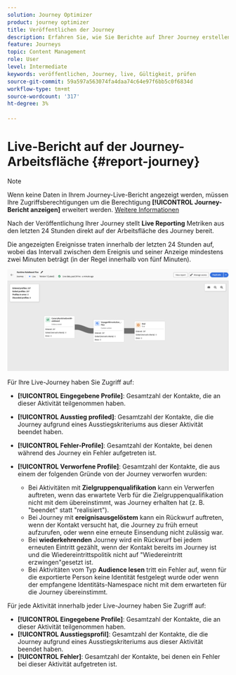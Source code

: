 ```yaml
---
solution: Journey Optimizer
product: journey optimizer
title: Veröffentlichen der Journey
description: Erfahren Sie, wie Sie Berichte auf Ihrer Journey erstellen
feature: Journeys
topic: Content Management
role: User
level: Intermediate
keywords: veröffentlichen, Journey, live, Gültigkeit, prüfen
source-git-commit: 59a597a563074fa4daa74c64e97f6bb5c0f6834d
workflow-type: tm+mt
source-wordcount: '317'
ht-degree: 3%

---
```


# Live-Bericht auf der Journey-Arbeitsfläche {#report-journey}

>[!NOTE]
>
>Wenn keine Daten in Ihrem Journey-Live-Bericht angezeigt werden, müssen Ihre Zugriffsberechtigungen um die Berechtigung **[!UICONTROL Journey-Bericht anzeigen]** erweitert werden. [Weitere Informationen](../administration/permissions.md)

Nach der Veröffentlichung Ihrer Journey stellt **Live Reporting** Metriken aus den letzten 24 Stunden direkt auf der Arbeitsfläche des Journey bereit.

Die angezeigten Ereignisse traten innerhalb der letzten 24 Stunden auf, wobei das Intervall zwischen dem Ereignis und seiner Anzeige mindestens zwei Minuten beträgt (in der Regel innerhalb von fünf Minuten).

![](assets/journey_live_report.png)

Für Ihre Live-Journey haben Sie Zugriff auf:

* **[!UICONTROL Eingegebene Profile]**: Gesamtzahl der Kontakte, die an dieser Aktivität teilgenommen haben.
* **[!UICONTROL Ausstieg profiled]**: Gesamtzahl der Kontakte, die die Journey aufgrund eines Ausstiegskriteriums aus dieser Aktivität beendet haben.
* **[!UICONTROL Fehler-Profile]**: Gesamtzahl der Kontakte, bei denen während des Journey ein Fehler aufgetreten ist.
* **[!UICONTROL Verworfene Profile]**: Gesamtzahl der Kontakte, die aus einem der folgenden Gründe von der Journey verworfen wurden:

   * Bei Aktivitäten mit **Zielgruppenqualifikation** kann ein Verwerfen auftreten, wenn das erwartete Verb für die Zielgruppenqualifikation nicht mit dem übereinstimmt, was Journey erhalten hat (z. B. &quot;beendet&quot; statt &quot;realisiert&quot;).
   * Bei Journey mit **ereignisausgelöstem** kann ein Rückwurf auftreten, wenn der Kontakt versucht hat, die Journey zu früh erneut aufzurufen, oder wenn eine erneute Einsendung nicht zulässig war.
   * Bei **wiederkehrenden** Journey wird ein Rückwurf bei jedem erneuten Eintritt gezählt, wenn der Kontakt bereits im Journey ist und die Wiedereintrittspolitik nicht auf &quot;Wiedereintritt erzwingen&quot;gesetzt ist.
   * Bei Aktivitäten vom Typ **Audience lesen** tritt ein Fehler auf, wenn für die exportierte Person keine Identität festgelegt wurde oder wenn der empfangene Identitäts-Namespace nicht mit dem erwarteten für die Journey übereinstimmt.

Für jede Aktivität innerhalb jeder Live-Journey haben Sie Zugriff auf:

* **[!UICONTROL Eingegebene Profile]**: Gesamtzahl der Kontakte, die an dieser Aktivität teilgenommen haben.
* **[!UICONTROL Ausstiegsprofil]**: Gesamtzahl der Kontakte, die die Journey aufgrund eines Ausstiegskriteriums aus dieser Aktivität beendet haben.
* **[!UICONTROL Fehler]**: Gesamtzahl der Kontakte, bei denen ein Fehler bei dieser Aktivität aufgetreten ist.
